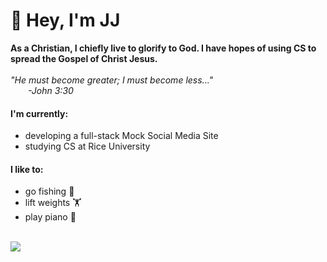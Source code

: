 # 👋 Hey, I'm JJ

**As a Christian, I chiefly live to glorify to God. I have hopes of using CS to spread the Gospel of Christ Jesus.**
<br>
<br>
_"He must become greater; I must become less..."_
<br>
_&emsp;&emsp;-John 3:30_
<br>


#### I'm currently:
- developing a full-stack Mock Social Media Site
- studying CS at Rice University

#### I like to:
- go fishing 🎣
- lift weights 🏋️
- play piano 🎹

<br>
<a target="_blank" href="https://www.linkedin.com/in/jonathanjang24/"><img src="https://img.shields.io/badge/LinkedIn-0077B5?style=for-the-badge&logo=linkedin&logoColor=white"/></a>

<!---
JonathanJang24/JonathanJang24 is a ✨ special ✨ repository because its `README.md` (this file) appears on your GitHub profile.
You can click the Preview link to take a look at your changes.
--->
